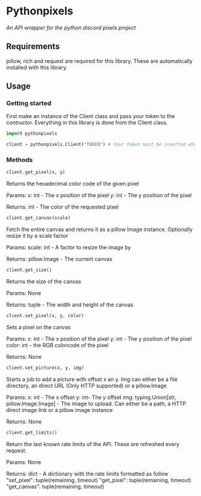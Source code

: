 # Pythonpixels

*An API wrapper for the python discord pixels project*

## Requirements

pillow, rich and request are required for this library. These are automatically installed with this library.

## Usage

### Getting started

First make an instance of the Client class and pass your token to the contructor.
Everything in this library is done from the Client class.

```py
import pythonpixels

client = pythonpixels.Client("TOKEN") # Your token must be inserted where it says TOKEN
```

### Methods

```py
client.get_pixel(x, y)
```

Returns the hexadecimal color code of the given pixel
    
Params:
x: int - The x position of the pixel
y: int - The y position of the pixel

Returns:
int - The color of the requested pixel

```py
client.get_canvas(scale)
```

Fetch the entire canvas and returns it as a pillow Image instance. Optionally resize it by a scale factor

Params:
scale: int - A factor to resize the image by

Returns:
pillow.Image - The current canvas

```py
client.get_size()
```

Returns the size of the canvas

Params:
None

Returns:
tuple - The width and height of the canvas

```py
client.set_pixel(x, y, color)
```

Sets a pixel on the canvas

Params:
x: int - The x position of the pixel
y: int - The y position of the pixel
color: int - the RGB colorcode of the pixel

Returns:
None

```py
client.set_picture(x, y, img)
```
Starts a job to add a picture with offset x an y. Img can either be a file directory, an direct URL (Only HTTP supported) or a pillow.Image

Params:
x: int - The x offset
y: int- The y offset
img: typing.Union[str, pillow.Image.Image] - The image to upload. Can either be a path, a HTTP direct image link or a pillow image instance

Returns:
None

```py
client.get_limits()
```

Return the last known rate limits of the API. These are refreshed every request.

Params:
None

Returns:
dict - A dictionary with the rate limits formatted as follow
"set_pixel": tuple(remaining, timeout)
"get_pixel": tuple(remaining, timeout)
"get_canvas": tuple(remaining, timeout)